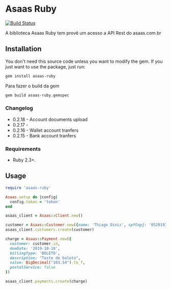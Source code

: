 # Asaas Ruby

[![Build Status](https://travis-ci.org/thiagodiniz/asaas-ruby.svg?branch=master)](https://travis-ci.org/thiagodiniz/asaas-ruby)

A biblioteca Asaas Ruby tem provê um acesso a API Rest do asaas.com.br

## Installation

You don't need this source code unless you want to modify the gem. If you just
want to use the package, just run:

```sh
gem install asaas-ruby
```

Para fazer o build da gem

```sh
gem build asaas-ruby.gemspec
```

### Changelog

 - 0.2.18 - Account documents upload
 - 0.2.17 - 
 - 0.2.16 - Wallet account tranfers
 - 0.2.15 - Bank account tranfers

### Requirements

- Ruby 2.3+.

## Usage

```ruby
require 'asaas-ruby'

Asaas.setup do |config|
  config.token = 'token'
end

asaas_client = Asaas::Client.new()

customer = Asaas::Customer.new({name: 'Thiago Diniz', cpfCnpj: '05201932419', email: 'email@example.org'})
asaas_client.customers.create(customer)

charge = Asaas::Payment.new({
  customer: customer.id,
  dueDate: '2019-10-10',
  billingType: 'BOLETO',
  description: "Teste de boleto",
  value: BigDecimal("103.54").to_f,
  postalService: false
})

asaas_client.payments.create(charge)
```
